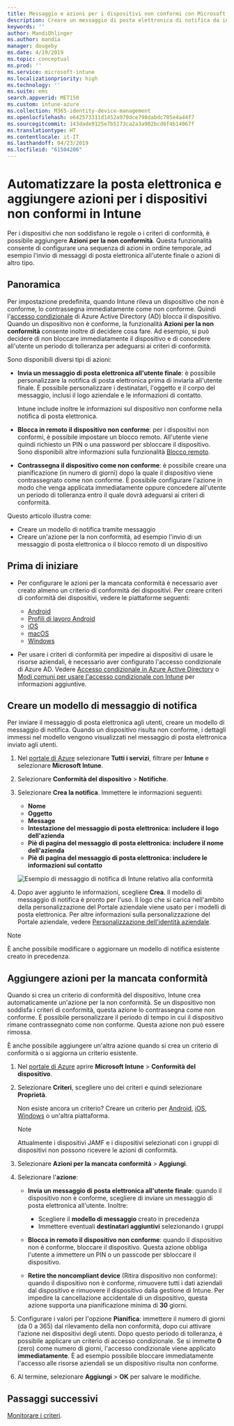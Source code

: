 ```yaml
---
title: Messaggio e azioni per i dispositivi non conformi con Microsoft Intune - Azure | Microsoft Docs
description: Creare un messaggio di posta elettronica di notifica da inviare ai dispositivi non conformi. Se un dispositivo viene contrassegnato come non conforme, è possibile aggiungere azioni, ad esempio un periodo di tolleranza al termine del quale il dispositivo deve essere conforme, o creare una pianificazione per bloccare l'accesso finché il dispositivo non è conforme. Queste operazioni possono essere eseguite con Microsoft Intune in Azure.
keywords: ''
author: MandiOhlinger
ms.author: mandia
manager: dougeby
ms.date: 4/19/2019
ms.topic: conceptual
ms.prod: ''
ms.service: microsoft-intune
ms.localizationpriority: high
ms.technology: ''
ms.suite: ems
search.appverid: MET150
ms.custom: intune-azure
ms.collection: M365-identity-device-management
ms.openlocfilehash: e642573311d1452a970dce798dabdc705e4a44f7
ms.sourcegitcommit: 143dade9125e7b5173ca2a3a902bcd6f4b14067f
ms.translationtype: HT
ms.contentlocale: it-IT
ms.lasthandoff: 04/23/2019
ms.locfileid: "61504206"
---
```

# <a name="automate-email-and-add-actions-for-noncompliant-devices-in-intune"></a>Automatizzare la posta elettronica e aggiungere azioni per i dispositivi non conformi in Intune

Per i dispositivi che non soddisfano le regole o i criteri di conformità, è possibile aggiungere **Azioni per la non conformità**. Questa funzionalità consente di configurare una sequenza di azioni in ordine temporale, ad esempio l'invio di messaggi di posta elettronica all'utente finale o azioni di altro tipo.

## <a name="overview"></a>Panoramica

Per impostazione predefinita, quando Intune rileva un dispositivo che non è conforme, lo contrassegna immediatamente come non conforme. Quindi l'[accesso condizionale](https://docs.microsoft.com/azure/active-directory/active-directory-conditional-access-azure-portal) di Azure Active Directory (AD) blocca il dispositivo. Quando un dispositivo non è conforme, la funzionalità **Azioni per la non conformità** consente inoltre di decidere cosa fare. Ad esempio, si può decidere di non bloccare immediatamente il dispositivo e di concedere all'utente un periodo di tolleranza per adeguarsi ai criteri di conformità.

Sono disponibili diversi tipi di azioni:

- **Invia un messaggio di posta elettronica all'utente finale**: è possibile personalizzare la notifica di posta elettronica prima di inviarla all'utente finale. È possibile personalizzare i destinatari, l'oggetto e il corpo del messaggio, inclusi il logo aziendale e le informazioni di contatto.

    Intune include inoltre le informazioni sul dispositivo non conforme nella notifica di posta elettronica.

- **Blocca in remoto il dispositivo non conforme**: per i dispositivi non conformi, è possibile impostare un blocco remoto. All'utente viene quindi richiesto un PIN o una password per sbloccare il dispositivo. Sono disponibili altre informazioni sulla funzionalità [Blocco remoto](device-remote-lock.md). 

- **Contrassegna il dispositivo come non conforme**: è possibile creare una pianificazione (in numero di giorni) dopo la quale il dispositivo viene contrassegnato come non conforme. È possibile configurare l'azione in modo che venga applicata immediatamente oppure concedere all'utente un periodo di tolleranza entro il quale dovrà adeguarsi ai criteri di conformità.

Questo articolo illustra come:

- Creare un modello di notifica tramite messaggio
- Creare un'azione per la non conformità, ad esempio l'invio di un messaggio di posta elettronica o il blocco remoto di un dispositivo


## <a name="before-you-begin"></a>Prima di iniziare

- Per configurare le azioni per la mancata conformità è necessario aver creato almeno un criterio di conformità dei dispositivi. Per creare criteri di conformità dei dispositivi, vedere le piattaforme seguenti:

  - [Android](compliance-policy-create-android.md)
  - [Profili di lavoro Android](compliance-policy-create-android-for-work.md)
  - [iOS](compliance-policy-create-ios.md)
  - [macOS](compliance-policy-create-mac-os.md)
  - [Windows](compliance-policy-create-windows.md)

- Per usare i criteri di conformità per impedire ai dispositivi di usare le risorse aziendali, è necessario aver configurato l'accesso condizionale di Azure AD. Vedere [Accesso condizionale in Azure Active Directory](https://docs.microsoft.com/azure/active-directory/active-directory-conditional-access-azure-portal) o [Modi comuni per usare l'accesso condizionale con Intune](conditional-access-intune-common-ways-use.md) per informazioni aggiuntive.

## <a name="create-a-notification-message-template"></a>Creare un modello di messaggio di notifica

Per inviare il messaggio di posta elettronica agli utenti, creare un modello di messaggio di notifica. Quando un dispositivo risulta non conforme, i dettagli immessi nel modello vengono visualizzati nel messaggio di posta elettronica inviato agli utenti.

1. Nel [portale di Azure](https://portal.azure.com) selezionare **Tutti i servizi**, filtrare per **Intune** e selezionare **Microsoft Intune**.
2. Selezionare **Conformità del dispositivo** > **Notifiche**.
3. Selezionare **Crea la notifica**. Immettere le informazioni seguenti:

   - **Nome**
   - **Oggetto**
   - **Message**
   - **Intestazione del messaggio di posta elettronica: includere il logo dell'azienda**
   - **Piè di pagina del messaggio di posta elettronica: includere il nome dell'azienda**
   - **Piè di pagina del messaggio di posta elettronica: includere le informazioni sul contatto**

   ![Esempio di messaggio di notifica di Intune relativo alla conformità](./media/actionsfornoncompliance-1.PNG)

4. Dopo aver aggiunto le informazioni, scegliere **Crea**. Il modello di messaggio di notifica è pronto per l'uso. Il logo che si carica nell'ambito della personalizzazione del Portale aziendale viene usato per i modelli di posta elettronica. Per altre informazioni sulla personalizzazione del Portale aziendale, vedere [Personalizzazione dell'identità aziendale](company-portal-app.md#company-identity-branding-customization).

> [!NOTE]
> È anche possibile modificare o aggiornare un modello di notifica esistente creato in precedenza.

## <a name="add-actions-for-noncompliance"></a>Aggiungere azioni per la mancata conformità

Quando si crea un criterio di conformità del dispositivo, Intune crea automaticamente un'azione per la non conformità. Se un dispositivo non soddisfa i criteri di conformità, questa azione lo contrassegna come non conforme. È possibile personalizzare il periodo di tempo in cui il dispositivo rimane contrassegnato come non conforme. Questa azione non può essere rimossa.

È anche possibile aggiungere un'altra azione quando si crea un criterio di conformità o si aggiorna un criterio esistente. 

1. Nel [portale di Azure](https://portal.azure.com) aprire **Microsoft Intune** > **Conformità del dispositivo**.
2. Selezionare **Criteri**, scegliere uno dei criteri e quindi selezionare **Proprietà**. 

    Non esiste ancora un criterio? Creare un criterio per [Android](compliance-policy-create-android.md), [iOS](compliance-policy-create-ios.md), [Windows](compliance-policy-create-windows.md) o un'altra piattaforma.
  
    > [!NOTE]
    > Attualmente i dispositivi JAMF e i dispositivi selezionati con i gruppi di dispositivi non possono ricevere le azioni di conformità.

3. Selezionare **Azioni per la mancata conformità** > **Aggiungi**.
4. Selezionare l'**azione**: 

    - **Invia un messaggio di posta elettronica all'utente finale**: quando il dispositivo non è conforme, scegliere di inviare un messaggio di posta elettronica all'utente. Inoltre: 
    
         - Scegliere il **modello di messaggio** creato in precedenza
         - Immettere eventuali **destinatari aggiuntivi** selezionando i gruppi
    
    - **Blocca in remoto il dispositivo non conforme**: quando il dispositivo non è conforme, bloccare il dispositivo. Questa azione obbliga l'utente a immettere un PIN o un passcode per sbloccare il dispositivo. 

    - **Retire the noncompliant device** (Ritira dispositivo non conforme): quando il dispositivo non è conforme, rimuovere tutti i dati aziendali dal dispositivo e rimuovere il dispositivo dalla gestione di Intune. Per impedire la cancellazione accidentale di un dispositivo, questa azione supporta una pianificazione minima di **30** giorni.  

    
5. Configurare i valori per l'opzione **Pianifica**: immettere il numero di giorni (da 0 a 365) dal rilevamento della non conformità, dopo cui attivare l'azione nei dispositivi degli utenti. Dopo questo periodo di tolleranza, è possibile applicare un criterio di accesso condizionale. Se si immette **0** (zero) come numero di giorni, l'accesso condizionale viene applicato **immediatamente**. È ad esempio possibile bloccare immediatamente l'accesso alle risorse aziendali se un dispositivo risulta non conforme.

6. Al termine, selezionare **Aggiungi** > **OK** per salvare le modifiche.

## <a name="next-steps"></a>Passaggi successivi

[Monitorare i criteri](compliance-policy-monitor.md).
